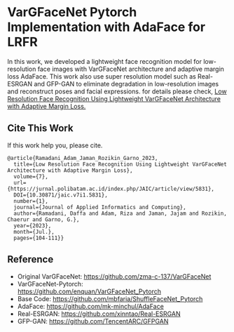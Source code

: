 # VarGFaceNet Pytorch Implementation with AdaFace for LRFR
In this work, we developed a lightweight face recognition model for low-resolution face images with VarGFaceNet architecture and adaptive margin loss AdaFace. This work also use super resolution model such as Real-ESRGAN and GFP-GAN to eliminate degradation in low-resolution images and reconstruct poses and facial expressions.
for details please check, [Low Resolution Face Recognition Using Lightweight VarGFaceNet Architecture with Adaptive Margin Loss.](https://doi.org/10.30871/jaic.v7i1.5831) 

## Cite This Work
If this work help you, please cite.
```angular2html
@article{Ramadani_Adam_Jaman_Rozikin_Garno_2023, 
  title={Low Resolution Face Recognition Using Lightweight VarGFaceNet Architecture with Adaptive Margin Loss}, 
  volume={7}, 
  url={https://jurnal.polibatam.ac.id/index.php/JAIC/article/view/5831}, 
  DOI={10.30871/jaic.v7i1.5831}, 
  number={1}, 
  journal={Journal of Applied Informatics and Computing}, 
  author={Ramadani, Daffa and Adam, Riza and Jaman, Jajam and Rozikin, Chaerur and Garno, G.}, 
  year={2023}, 
  month={Jul.}, 
  pages={104-111}}
```

## Reference
- Original VarGFaceNet: https://github.com/zma-c-137/VarGFaceNet
- VarGFaceNet-Pytorch: https://github.com/enquan/VarGFaceNet_Pytorch
- Base Code: https://github.com/mbfaria/ShuffleFaceNet_Pytorch
- AdaFace: https://github.com/mk-minchul/AdaFace
- Real-ESRGAN: https://github.com/xinntao/Real-ESRGAN
- GFP-GAN: https://github.com/TencentARC/GFPGAN
